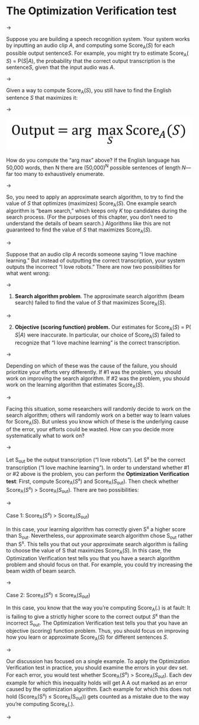 # The Optimization Verification test

->


Suppose you are building a speech recognition system. Your system works by inputting an audio clip ​*A*,​ and computing some Score​<sub>A​</sub>(​*S*) for each possible output sentence ​*S​*. For example, you might try to estimate Score​<sub>A​</sub>(​*S*) = P(​*S​*|​*A​*), the probability that the correct output transcription is the sentence ​*S*,​ given that the input audio was *​A*.

->


Given a way to compute Score​<sub>A​</sub>(​*S*), you still have to find the English sentence ​*S* that maximizes it:

->


![img](../imgs/C44_01.png)

How do you compute the “arg max” above? If the English language has 50,000 words, then N​
there are (50,000)​<sup>N</sup> possible sentences of length ​*N*—​ far too many to exhaustively enumerate.

->



So, you need to apply an approximate search algorithm, to try to find the value of ​*S* that
optimizes (maximizes) Score​<sub>A​</sub>(​*S*). One example search algorithm is “beam search,” which keeps only ​*K* top candidates during the search process. (For the purposes of this chapter, you don’t need to understand the details of beam search.) Algorithms like this are not guaranteed to find the value of ​*S* ​that maximizes Score​<sub>A​</sub>(​*S*).

->


Suppose that an audio clip ​*A​* records someone saying “I love machine learning.” But instead of outputting the correct transcription, your system outputs the incorrect “I love robots.” There are now two possibilities for what went wrong:

->


1. **Search algorithm problem​**. The approximate search algorithm (beam search) failed to find the value of ​*S​* that maximizes Score​<sub>A​</sub>(​*S*).

->


2. **Objective (scoring function) problem.**​ Our estimates for Score​<sub>A​</sub>(​*S*) = P(​*S​*|​*A​*) were inaccurate. In particular, our choice of Score​<sub>A​</sub>(​*S*) failed to recognize that “I love machine learning” is the correct transcription.


->


Depending on which of these was the cause of the failure, you should prioritize your efforts
very differently. If #1 was the problem, you should work on improving the search algorithm.
If #2 was the problem, you should work on the learning algorithm that estimates Score​<sub>A​</sub>(​*S*).

->


Facing this situation, some researchers will randomly decide to work on the search algorithm; others will randomly work on a better way to learn values for Score​<sub>A​</sub>(​*S*). But unless you know which of these is the underlying cause of the error, your efforts could be
wasted. How can you decide more systematically what to work on?

->


Let S​<sub>out</sub> be the output transcription (“I love robots”). Let S<sup>x</sup> be the correct transcription (“I love machine learning”). In order to understand whether #1 or #2 above is the problem, you can perform the ​**Optimization Verification test​**: First, compute Score​<sub>A​</sub>(​*S*<sup>x</sup>) and Score​<sub>A​</sub>(​*S*<sub>out</sub>). Then check whether Score​<sub>A​</sub>(​*S*<sup>x</sup>) > Score​<sub>A​</sub>(​*S*<sub>out</sub>). There are two possibilities:

->


Case 1: Score​<sub>A​</sub>(​*S*<sup>x</sup>) > Score​<sub>A​</sub>(​*S*<sub>out</sub>)

In this case, your learning algorithm has correctly given S<sup>x</sup> a higher score than S​<sub>out</sub>.​ Nevertheless, our approximate search algorithm chose S​<sub>out</sub> rather than S<sup>x</sup>. This tells you that out ​your approximate search algorithm is failing to choose the value of S that maximizes Score​<sub>A​</sub>(​*S*). In this case, the Optimization Verification test tells you that you have a search algorithm problem and should focus on that. For example, you could try increasing the beam width of beam search.

->


Case 2: Score​<sub>A​</sub>(​*S*<sup>x</sup>) ≤ Score​<sub>A​</sub>(​*S*<sub>out</sub>)

In this case, you know that the way you’re computing Score​<sub>A​</sub>(.) is at fault: It is failing to give a strictly higher score to the correct output ​*S*<sup>x</sup> than the incorrect ​S​<sub>out</sub>. The Optimization Verification test tells you that you have an objective (scoring) function problem. Thus, you should focus on improving how you learn or approximate Score​<sub>A​</sub>(​*S*) for different sentences ​*S​*.

->


Our discussion has focused on a single example. To apply the Optimization Verification test in practice, you should examine the errors in your dev set. For each error, you would test whether Score​<sub>A​</sub>(​*S*<sup>x</sup>) > Score​<sub>A​</sub>(​*S*<sub>out</sub>). Each dev example for which this inequality holds will get A​ A​ out​ marked as an error caused by the optimization algorithm. Each example for which this does not hold (Score​<sub>A​</sub>(​S<sup>x</sup>) ≤ Score​<sub>A​</sub>(​S<sub>out</sub>)) gets counted as a mistake due to the way you’re computing Score​<sub>A​</sub>(.).

->